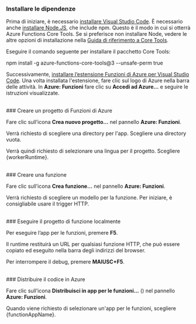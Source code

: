 ### <a name="install-dependencies"></a>Installare le dipendenze

Prima di iniziare, è necessario <a href="https://go.microsoft.com/fwlink/?linkid=2016593" target="_blank">installare Visual Studio Code</a>. È necessario anche <a href="https://go.microsoft.com/fwlink/?linkid=2016195" target="_blank">installare Node.JS</a>, che include npm. Questo è il modo in cui si otterrà Azure Functions Core Tools. Se si preferisce non installare Node, vedere le altre opzioni di installazione nella <a href="https://go.microsoft.com/fwlink/?linkid=2016192" target="_blank">Guida di riferimento a Core Tools</a>.

Eseguire il comando seguente per installare il pacchetto Core Tools:

<MarkdownHighlighter>npm install -g azure-functions-core-tools@3 --unsafe-perm true</MarkdownHighlighter>

Successivamente, <a href="https://go.microsoft.com/fwlink/?linkid=2016800" target="_blank">installare l’estensione Funzioni di Azure per Visual Studio Code</a>. Una volta installata l'estensione, fare clic sul logo di Azure nella barra delle attività. In **Azure: Funzioni** fare clic su **Accedi ad Azure…** e seguire le istruzioni visualizzate.

<br/>
### <a name="create-an-azure-functions-project"></a>Creare un progetto di Funzioni di Azure

Fare clic sull’icona **Crea nuovo progetto…** nel pannello **Azure: Funzioni**.

Verrà richiesto di scegliere una directory per l'app. Scegliere una directory vuota.

Verrà quindi richiesto di selezionare una lingua per il progetto. Scegliere {workerRuntime}.

<br/>
### <a name="create-a-function"></a>Creare una funzione

Fare clic sull’icona **Crea funzione…** nel pannello **Azure: Funzioni**.

Verrà richiesto di scegliere un modello per la funzione. Per iniziare, è consigliabile usare il trigger HTTP.

<br/>
### <a name="run-your-function-project-locally"></a>Eseguire il progetto di funzione localmente

Per eseguire l’app per le funzioni, premere **F5**.

Il runtime restituirà un URL per qualsiasi funzione HTTP, che può essere copiato ed eseguito nella barra degli indirizzi del browser.

Per interrompere il debug, premere **MAIUSC+F5**.

<br/>
### <a name="deploy-your-code-to-azure"></a>Distribuire il codice in Azure

Fare clic sull’icona **Distribuisci in app per le funzioni…** (<ChevronUp/>) nel pannello **Azure: Funzioni**.

Quando viene richiesto di selezionare un'app per le funzioni, scegliere {functionAppName}.
